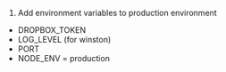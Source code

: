 1. Add environment variables to production environment
  - DROPBOX_TOKEN
  - LOG_LEVEL (for winston) 
  - PORT
  - NODE_ENV = production
